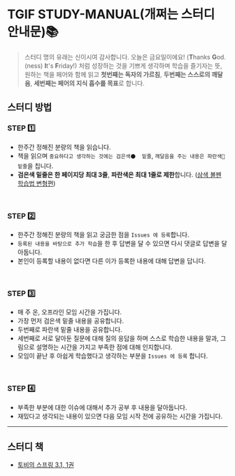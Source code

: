 # TGIF STUDY-MANUAL(개쩌는 스터디 안내문)📚
> 스터디 명의 유래는 신이시여 감사합니다. 오늘은 금요일이에요! (**T**hanks **G**od.(ness) **I**t's **F**riday!) 처럼 성장하는 것을 기쁘게 생각하며 학습을 즐기자는 뜻,
원하는 책을 페어와 함께 읽고 **첫번째는 독자의 가르침**, **두번째는 스스로의 깨달음**, **세번째는 페어의 지식 흡수를 목표**로 합니다. 

## 스터디 방법

### STEP 1️⃣
- 한주간 정해진 분량의 책을 읽습니다.
- 책을 읽으며 `중요하다고 생각하는 것에는 검은색⚫️  밑줄`, `깨달음을 주는 내용은 파란색🔵 밑줄`을 칩니다.
- **검은색 밑줄은 한 페이지당 최대 3줄**, **파란색은 최대 1줄로 제한**합니다. ([삼색 볼펜 학습법 변형편](https://nohji.com/3056))

<br>

### STEP 2️⃣

- 한주간 정해진 분량의 책을 읽고 궁금한 점을 `Issues 에 등록`합니다.
- `등록된 내용을 바탕으로 추가 학습`을 한 후 답변을 달 수 있으면 다시 댓글로 답변을 달아둡니다.
- 본인이 등록할 내용이 없다면 다른 이가 등록한 내용에 대해 답변을 답니다.

<br>
  
### STEP 3️⃣
- 매 주  온, 오프라인 모임 시간을 가집니다.
- 가장 먼저 검은색 밑줄 내용을 공유합니다.
- 두번째로 파란색 밑줄 내용을 공유합니다.
- 세번째로 서로 달아둔 질문에 대해 질의 응답을 하며 스스로 학습한 내용을 말과, 그림으로 설명하는 시간을 가지고 
부족한 점에 대해 인지합니다.
- 모임이 끝난 후 아쉽게 학습했다고 생각하는 부분을 `Issues 에 등록` 합니다.

<br>

### STEP 4️⃣
- 부족한 부분에 대한 이슈에 대해서 추가 공부 후 내용을 달아둡니다.
- 재밌다고 생각되는 내용이 있으면 다음 모임 시작 전에 공유하는 시간을 가집니다.

---

## 스터디 책
- [토비의 스프링 3.1,  1권 ](https://product.kyobobook.co.kr/detail/S000000935360)
